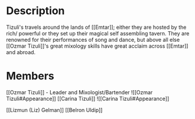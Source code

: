 
# Description
Tizuli's travels around the lands of [[Emtar]]; either they are hosted by the rich/ powerful or they set up their magical self assembling tavern. They are renowned for their performances of song and dance, but above all else [[Ozmar Tizuli]]'s great mixology skills have great acclaim across [[Emtar]] and abroad.
# Members
[[Ozmar Tizuli]] - Leader and Mixologist/Bartender
![[Ozmar Tizuli#Appearance]]
[[Carina Tizuli]]
![[Carina Tizuli#Appearance]]

[[Lizmun (Liz) Gelman]]
[[Belron Uldip]]
